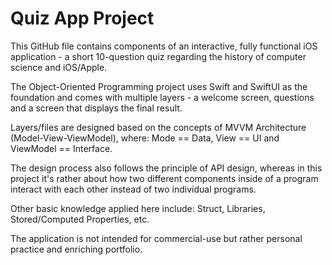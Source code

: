 # Quiz App Project
This GitHub file contains components of an interactive, fully functional iOS application - a short 10-question quiz regarding the history of computer science and iOS/Apple.

The Object-Oriented Programming project uses Swift and SwiftUI as the foundation and comes with multiple layers - a welcome screen, questions and a screen that displays the final result. 

Layers/files are designed based on the concepts of MVVM Architecture (Model-View-ViewModel), where: Mode == Data, View == UI and ViewModel == Interface. 

The design process also follows the principle of API design, whereas in this project it's rather about how two different components inside of a program interact with each other instead of two individual programs.

Other basic knowledge applied here include: Struct, Libraries, Stored/Computed Properties, etc.

The application is not intended for commercial-use but rather personal practice and enriching portfolio. 

